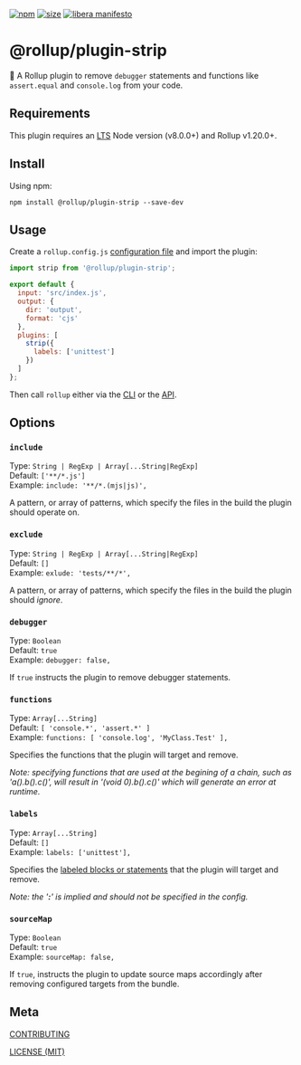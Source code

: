 [npm]: https://img.shields.io/npm/v/@rollup/plugin-strip
[npm-url]: https://www.npmjs.com/package/@rollup/plugin-strip
[size]: https://packagephobia.now.sh/badge?p=@rollup/plugin-strip
[size-url]: https://packagephobia.now.sh/result?p=@rollup/plugin-strip

[![npm][npm]][npm-url]
[![size][size]][size-url]
[![libera manifesto](https://img.shields.io/badge/libera-manifesto-lightgrey.svg)](https://liberamanifesto.com)

# @rollup/plugin-strip

🍣 A Rollup plugin to remove `debugger` statements and functions like `assert.equal` and `console.log` from your code.

## Requirements

This plugin requires an [LTS](https://github.com/nodejs/Release) Node version (v8.0.0+) and Rollup v1.20.0+.

## Install

Using npm:

```console
npm install @rollup/plugin-strip --save-dev
```

## Usage

Create a `rollup.config.js` [configuration file](https://www.rollupjs.org/guide/en/#configuration-files) and import the plugin:

```js
import strip from '@rollup/plugin-strip';

export default {
  input: 'src/index.js',
  output: {
    dir: 'output',
    format: 'cjs'
  },
  plugins: [
    strip({
      labels: ['unittest']
    })
  ]
};
```

Then call `rollup` either via the [CLI](https://www.rollupjs.org/guide/en/#command-line-reference) or the [API](https://www.rollupjs.org/guide/en/#javascript-api).

## Options

### `include`

Type: `String | RegExp | Array[...String|RegExp]`<br>
Default: `['**/*.js']`<br>
Example: `include: '**/*.(mjs|js)',`<br>

A pattern, or array of patterns, which specify the files in the build the plugin should operate on.

### `exclude`

Type: `String | RegExp | Array[...String|RegExp]`<br>
Default: `[]`<br>
Example: `exlude: 'tests/**/*',`<br>

A pattern, or array of patterns, which specify the files in the build the plugin should _ignore_.

### `debugger`

Type: `Boolean`<br>
Default: `true`<br>
Example: `debugger: false,`<br>

If `true` instructs the plugin to remove debugger statements.

### `functions`

Type: `Array[...String]`<br>
Default: `[ 'console.*', 'assert.*' ]`<br>
Example: `functions: [ 'console.log', 'MyClass.Test' ],`<br>

Specifies the functions that the plugin will target and remove.

_Note: specifying functions that are used at the begining of a chain, such as 'a().b().c()', will result in '(void 0).b().c()' which will generate an error at runtime._

### `labels`

Type: `Array[...String]`<br>
Default: `[]`<br>
Example: `labels: ['unittest'],`<br>

Specifies the [labeled blocks or statements](https://developer.mozilla.org/en-US/docs/Web/JavaScript/Reference/Statements/label) that the plugin will target and remove.

_Note: the '**:**' is implied and should not be specified in the config._

### `sourceMap`

Type: `Boolean`<br>
Default: `true`<br>
Example: `sourceMap: false,`<br>

If `true`, instructs the plugin to update source maps accordingly after removing configured targets from the bundle.

## Meta

[CONTRIBUTING](/.github/CONTRIBUTING.md)

[LICENSE (MIT)](/LICENSE)

